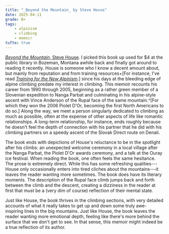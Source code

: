 ```yaml
---
title: "_Beyond the Mountain_ by Steve House"
date: 2025-04-11
grade: B+
tags:
    - alpinism
    - climbing
    - memoir
tufte: true
---
```


[_Beyond the Mountain_, Steve House](https://bookshop.org/a/111171/9780980122770). I picked this book up used for $4 at the public library in Bozeman, Montana awhile back and finally got around to reading it recently.  House is someone who I know a decent amount about, but mainly from reputation and from training resources+[For instance, I've read [_Training for the New Alpinism_](training-for-the-new-alpinism.md).] since his days at the bleeding edge of alpine climbing predate my interest in climbing.  This memoir recounts his career from 1990 through 2005, beginning as a rather green member of a Slovenian expedition to Nanga Parbat and culminating in his alpine-style ascent with Vince Anderson of the Rupal face of the same mountain.^[For which they won the 2006 Piolet D'Or, becoming the first North Americans to do so.]  Along the way, we meet a person singularly dedicated to climbing as much as possible, often at the expense of other aspects of life like romantic relationships.  A long-term relationship, for instance, ends roughly because he doesn't feel the depth of connection with his partner that he did with his climbing partners on a speedy ascent of the Slovak Direct route on Denali.

The book ends with depictions of House's reluctance to be in the spotlight after his climbs: an unexpected welcome ceremony in a local village after the Nanga Parbat, the Piolet D'Or awards ceremony, and a talk at the Ouray ice festival.  When reading the book, one often feels the same hesitance.  The prose is extremely direct.  While this has some refreshing qualities---House only occasionally enters into tired cliches about the mountains---it leaves the reader wanting more sometimes.  The book does have its literary moments. The description of the Rupal face climb jumps back and forth between the climb and the descent, creating a dizziness in the reader at first that must be a (very dim of course) reflection of their mental state.

Just like House, the book thrives in the climbing sections, with very detailed accounts of what it really takes to get up and down some truly awe-inspiring lines in the big mountains.  Just like House, the book leaves the reader wanting more emotional depth, feeling like there's more behind the surface that we don't get to see.  In that sense, this memoir might indeed be a true reflection of its author.